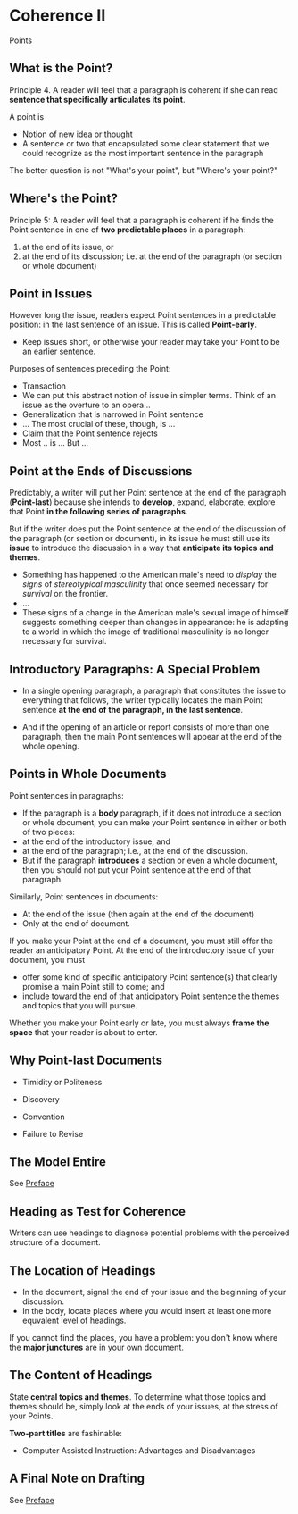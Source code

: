 # Coherence II
Points


## What is the Point?

Principle 4. A reader will feel that a paragraph is coherent if she can read  **sentence that specifically articulates its point**.

A point is
- Notion of new idea or thought
- A sentence or two that encapsulated some clear statement that we could recognize as the most important sentence in the paragraph

The better question is not "What's your point", but "Where's your point?"

## Where's the Point?

Principle 5: A reader will feel that a paragraph is coherent if he finds the Point sentence in one of **two predictable places** in a paragraph:
1. at the end of its issue, or
2. at the end of its discussion; i.e. at the end of the paragraph (or section or whole document)


## Point in Issues
However long the issue, readers expect Point sentences in a predictable position: in the last sentence of an issue. This is called **Point-early**.
- Keep issues short, or otherwise your reader may take your Point to be an earlier sentence.

Purposes of sentences preceding the Point:
- Transaction
 - We can put this abstract notion of issue in simpler terms. Think of an issue as the overture to an opera...
- Generalization that is narrowed in Point sentence
 - ... The most crucial of these, though, is ...
- Claim that the Point sentence rejects
 - Most .. is ... But ...


## Point at the Ends of Discussions
Predictably, a writer will put her Point sentence at the end of the paragraph (**Point-last**) because she intends to **develop**, expand, elaborate, explore that Point **in the following series of paragraphs**.

But if the writer does put the Point sentence at the end of the discussion of the paragraph (or section or document), in its issue he must still use its **issue** to introduce the discussion in a way that **anticipate its topics and themes**.

- Something has happened to the American male's need to *display* the *signs* of *stereotypical masculinity* that once seemed necessary for *survival* on the frontier.
- ...
- These signs of a change in the American male's sexual image of himself suggests something deeper than changes in appearance: he is adapting to a world in which the image of traditional masculinity is no longer necessary for survival.

## Introductory Paragraphs: A Special Problem
- In a single opening paragraph, a paragraph that constitutes the issue to everything that follows, the writer typically locates the main Point sentence **at the end of the paragraph, in the last sentence**.

- And if the opening of an article or report consists of more than one paragraph, then the main Point sentences will appear at the end of the whole opening.


## Points in Whole Documents
Point sentences in paragraphs:
- If the paragraph is a **body** paragraph, if it does not introduce a section or whole document, you can make your Point sentence in either or both of two pieces:
 - at the end of the introductory issue, and
 - at the end of the paragraph; i.e., at the end of the discussion.
- But if the paragraph **introduces** a section or even a whole document, then you should not put your Point sentence at the end of that paragraph.

Similarly, Point sentences in documents:
- At the end of the issue (then again at the end of the document)
- Only at the end of document.

If you make your Point at the end of a document, you must still offer the reader an anticipatory Point. At the end of the introductory issue of your document, you must
- offer some kind of specific anticipatory Point sentence(s) that clearly promise a main Point still to come; and
- include toward the end of that anticipatory Point sentence the themes and topics that you will pursue.

Whether you make your Point early or late, you must always **frame the space** that your reader is about to enter.


## Why Point-last Documents
- Timidity or Politeness

- Discovery

- Convention

- Failure to Revise

## The Model Entire
See [Preface](README.md)

## Heading as Test for Coherence
Writers can use headings to diagnose potential problems with the perceived structure of a document.
## The Location of Headings
- In the document, signal the end of your issue and the beginning of your discussion.
- In the body, locate places where you would insert at least one more equvalent level of headings.

If you cannot find the places, you have a problem: you don't know where the **major junctures** are in your own document.

## The Content of Headings
State **central topics and themes**. To determine what those topics and themes should be, simply look at the ends of your issues, at the stress of your Points.

**Two-part titles** are fashinable:
- Computer Assisted Instruction: Advantages and Disadvantages

## A Final Note on Drafting
See [Preface](README.md)

